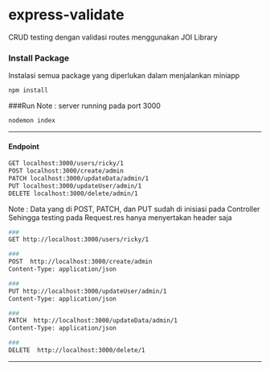 # express-validate
CRUD testing dengan validasi routes menggunakan JOI Library

### Install Package
Instalasi semua package yang diperlukan dalam menjalankan miniapp
```bash
npm install
```


###Run
Note : server running pada port 3000 
```bash
nodemon index
```
---------


#### Endpoint
```bash
GET localhost:3000/users/ricky/1
POST localhost:3000/create/admin
PATCH localhost:3000/updateData/admin/1
PUT localhost:3000/updateUser/admin/1
DELETE localhost:3000/delete/admin/1
```

Note :
Data yang di POST, PATCH, dan PUT sudah di inisiasi pada Controller 
Sehingga testing pada Request.res hanya menyertakan header saja
```bash
###
GET http://localhost:3000/users/ricky/1

###
POST  http://localhost:3000/create/admin
Content-Type: application/json

###
PUT http://localhost:3000/updateUser/admin/1
Content-Type: application/json

###
PATCH  http://localhost:3000/updateData/admin/1
Content-Type: application/json

###
DELETE  http://localhost:3000/delete/1
```
---------





